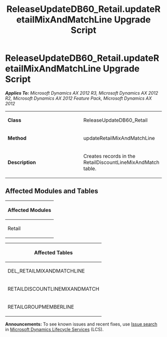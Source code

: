 ﻿---
title: ReleaseUpdateDB60_Retail.updateRetailMixAndMatchLine Upgrade Script
TOCTitle: ReleaseUpdateDB60_Retail.updateRetailMixAndMatchLine Upgrade Script
ms:assetid: ee0fc254-924d-8315-3427-d33c598595c2
ms:mtpsurl: https://msdn.microsoft.com/en-us/library/JJ719982(v=AX.60)
ms:contentKeyID: 49712053
ms.date: 05/18/2015
mtps_version: v=AX.60
---

# ReleaseUpdateDB60\_Retail.updateRetailMixAndMatchLine Upgrade Script 


_**Applies To:** Microsoft Dynamics AX 2012 R3, Microsoft Dynamics AX 2012 R2, Microsoft Dynamics AX 2012 Feature Pack, Microsoft Dynamics AX 2012_

<table>
<colgroup>
<col style="width: 50%" />
<col style="width: 50%" />
</colgroup>
<tbody>
<tr class="odd">
<td><p><strong>Class</strong></p></td>
<td><p>ReleaseUpdateDB60_Retail</p></td>
</tr>
<tr class="even">
<td><p><strong>Method</strong></p></td>
<td><p>updateRetailMixAndMatchLine</p></td>
</tr>
<tr class="odd">
<td><p><strong>Description</strong></p></td>
<td><p>Creates records in the RetailDiscountLineMixAndMatch table.</p></td>
</tr>
</tbody>
</table>


## Affected Modules and Tables

<table>
<colgroup>
<col style="width: 100%" />
</colgroup>
<thead>
<tr class="header">
<th><p>Affected Modules</p></th>
</tr>
</thead>
<tbody>
<tr class="odd">
<td><p>Retail</p></td>
</tr>
</tbody>
</table>


<table>
<colgroup>
<col style="width: 100%" />
</colgroup>
<thead>
<tr class="header">
<th><p>Affected Tables</p></th>
</tr>
</thead>
<tbody>
<tr class="odd">
<td><p>DEL_RETAILMIXANDMATCHLINE</p></td>
</tr>
<tr class="even">
<td><p>RETAILDISCOUNTLINEMIXANDMATCH</p></td>
</tr>
<tr class="odd">
<td><p>RETAILGROUPMEMBERLINE</p></td>
</tr>
</tbody>
</table>

  
**Announcements:** To see known issues and recent fixes, use [Issue search](http://go.microsoft.com/fwlink/?linkid=389258) in [Microsoft Dynamics Lifecycle Services](http://go.microsoft.com/fwlink/?linkid=306505) (LCS).

